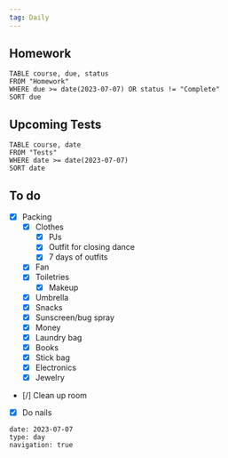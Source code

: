 ```yaml
---
tag: Daily
---
```

## Homework
```dataview
TABLE course, due, status
FROM "Homework" 
WHERE due >= date(2023-07-07) OR status != "Complete"
SORT due
```
## Upcoming Tests
```dataview
TABLE course, date
FROM "Tests" 
WHERE date >= date(2023-07-07)
SORT date
```
## To do
- [x] Packing
	- [x] Clothes
		- [x] PJs
		- [x] Outfit for closing dance
		- [x] 7 days of outfits
	- [x] Fan 
	- [x] Toiletries
		- [x] Makeup
	- [x] Umbrella
	- [x] Snacks
	- [x] Sunscreen/bug spray
	- [x] Money
	- [x] Laundry bag
	- [x] Books
	- [x] Stick bag
	- [x] Electronics
	- [x] Jewelry
- [/] Clean up room
- [x] Do nails

```gEvent
date: 2023-07-07
type: day
navigation: true
```